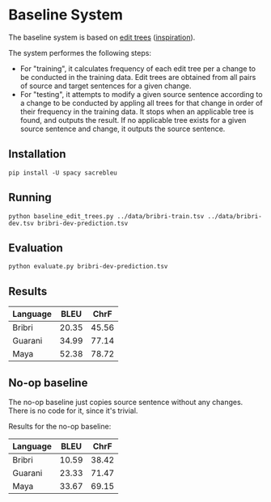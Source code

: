 # Baseline System

The baseline system is based on [edit trees](https://doras.dcu.ie/550/1/GrzegorzPhDFinal.pdf) ([inspiration](https://aclanthology.org/P16-2090.pdf)).

The system performes the following steps:
- For "training", it calculates frequency of each edit tree per a change to be conducted in the training data. Edit trees are obtained from all pairs of source and target sentences for a given change.
- For "testing",  it attempts to modify a given source sentence according to a change to be conducted by appling all trees for that change in order of their frequency in the training data. It stops when an applicable tree is found, and outputs the result. If no applicable tree exists for a given source sentence and change, it outputs the source sentence.

## Installation

```
pip install -U spacy sacrebleu
```

## Running

```
python baseline_edit_trees.py ../data/bribri-train.tsv ../data/bribri-dev.tsv bribri-dev-prediction.tsv
```

## Evaluation

```
python evaluate.py bribri-dev-prediction.tsv
```

## Results

| Language |  BLEU | ChrF |
-----------|-------|-------
Bribri     | 20.35 | 45.56
Guarani    | 34.99 | 77.14
Maya       | 52.38 | 78.72

## No-op baseline

The no-op baseline just copies source sentence without any changes.
There is no code for it, since it's trivial.

Results for the no-op baseline:

| Language |  BLEU | ChrF |
-----------|-------|-------
Bribri     | 10.59 | 38.42
Guarani    | 23.33 | 71.47
Maya       | 33.67 | 69.15
